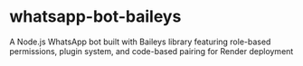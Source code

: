 # whatsapp-bot-baileys
A Node.js WhatsApp bot built with Baileys library featuring role-based permissions, plugin system, and code-based pairing for Render deployment
